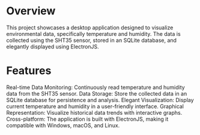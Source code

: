 # Overview
This project showcases a desktop application designed to visualize environmental data, specifically temperature and humidity. The data is collected using the SHT35 sensor, stored in an SQLite database, and elegantly displayed using ElectronJS.
# Features
Real-time Data Monitoring: Continuously read temperature and humidity data from the SHT35 sensor.
Data Storage: Store the collected data in an SQLite database for persistence and analysis.
Elegant Visualization: Display current temperature and humidity in a user-friendly interface.
Graphical Representation: Visualize historical data trends with interactive graphs.
Cross-platform: The application is built with ElectronJS, making it compatible with Windows, macOS, and Linux.




